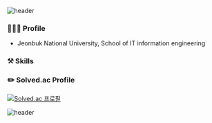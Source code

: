 ![header](https://capsule-render.vercel.app/api?type=waving&color=808080&gradient&height=200&section=header&text=Welcome&fontSize=90&animation=fadeIn&fontAlignY=43&d%20Github%20Profile&descAlignY=51&descAlign=62&fontColor=ffc0cb)

### 🙋🏻‍♂️ Profile
- Jeonbuk National University, School of IT information engineering

### ⚒️ Skills

### ✏️ Solved.ac Profile
[![Solved.ac
프로필](http://mazassumnida.wtf/api/v2/generate_badge?boj=dlsrks0631)](https://solved.ac/dlsrks0631)

![header](https://capsule-render.vercel.app/api?type=soft&color=674ECC&height=10&section=footer&fontSize=80&animation=fadeIn&fontColor=98A5B3)
